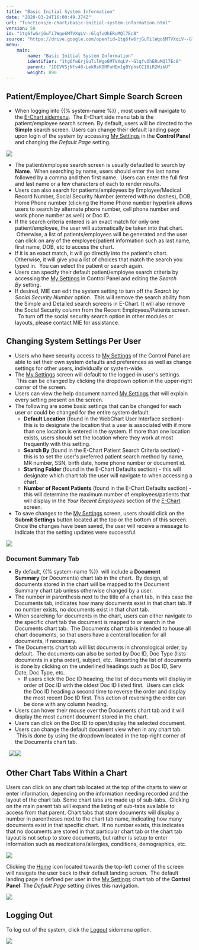 ```yaml
---
title: "Basic Initial System Information"
date: "2020-03-24T16:00:49.374Z"
url: "functions/e-chart/basic-initial-system-information.html"
version: 50
id: "1tg6fw6rjGuTilWgo6MTVXqLV--GlqfvOhERuMQl7Ec8"
source: "https://drive.google.com/open?id=1tg6fw6rjGuTilWgo6MTVXqLV--GlqfvOhERuMQl7Ec8"
menu:
    main:
        name: "Basic Initial System Information"
        identifier: "1tg6fw6rjGuTilWgo6MTVXqLV--GlqfvOhERuMQl7Ec8"
        parent: "1DIVVSjNfv48-LekRsKDHFuHEm1gBYphsCC18iR2WikU"
        weight: 890
---
```

## Patient/Employee/Chart Simple Search Screen

* When logging into {{% system-name %}} , most users will navigate to the [E-Chart sidemenu](https://system/?f=chart).  The E-Chart side menu tab is the patient/employee search screen. By default, users will be directed to the <strong>Simple</strong> search screen. Users can change their default landing page upon login of the system by accessing [My Settings](https://system/?f=admin&tabmodule=admin&tabselect=My+Settings) in the <strong>Control Panel</strong> and changing the <em>Default Page</em> setting.

![](basic-initial-system-information.images/image5.png)

* The patient/employee search screen is usually defaulted to search by <strong>Name</strong>.  When searching by name, users should enter the last name followed by a comma and then first name.  Users can enter the full first and last name or a few characters of each to render results.
* Users can also search for patients/employees by Employee/Medical Record Number, Social Security Number (entered with no dashes), DOB, Home Phone number (clicking the Home Phone number hyperlink allows users to search by alternate phone number, cell phone number and work phone number as well) or Doc ID.
* If the search criteria entered is an exact match for only one patient/employee, the user will automatically be taken into that chart.  Otherwise, a list of patients/employees will be generated and the user can click on any of the employee/patient information such as last name, first name, DOB, etc to access the chart.
* If it is an exact match, it will go directly into the patient's chart. Otherwise, it will give you a list of choices that match the search you typed in.  You can select the patient or search again.
* Users can specify their default patient/employee search criteria by accessing the [My Settings](https://system/?f=admin&tabmodule=admin&tabselect=My+Settings) in Control Panel and editing the <em>Search By</em> setting.
* If desired, MIE can edit the system setting to turn off the <em>Search by Social Security Number</em> option.  This will remove the search ability from the Simple and Detailed search screens in E-Chart. It will also remove the Social Security column from the Recent Employees/Patients screen.   To turn off the social security search option in other modules or layouts, please contact MIE for assistance.

## Changing System Settings Per User

* Users who have security access to [My Settings](https://system/?f=admin&tabmodule=admin&tabselect=My+Settings) of the Control Panel are able to set their own system defaults and preferences as well as change settings for other users, individually or system-wide.  
* The [My Settings](https://system/?f=admin&tabmodule=admin&tabselect=My+Settings) screen will default to the logged-in user's settings.  This can be changed by clicking the dropdown option in the upper-right corner of the screen.
* Users can view the help document named [My Settings](../system-administration/security/my-settings.html) that will explain every setting present on the screen.
* The following are some basic settings that can be changed for each user or could be changed for the entire system default.
    * <strong>Default Location</strong> (found in the WebChart User Interface section)- this is to designate the location that a user is associated with if more than one location is entered in the system. If more than one location exists, users should set the location where they work at most frequently with this setting.
    * <strong>Search By</strong> (found in the E-Chart Patient Search Criteria section) - this is to set the user's preferred patient search method by name, MR number, SSN, birth date, home phone number or document id.  
    * <strong>Starting Folder</strong> (found in the E-Chart Defaults section) - this will designate which chart tab the user will navigate to when accessing a chart.  
    * <strong>Number of Recent Patients</strong> (found in the E-Chart Defaults section) - this will determine the maximum number of employees/patients that will display in the <em>Your Recent Employees</em> section of the [E-Chart](https://system/?f=chart) screen.
* To save changes to the [My Settings](https://system/) screen, users should click on the <strong>Submit Settings</strong> button located at the top or the bottom of this screen. Once the changes have been saved, the user will receive a message to indicate that the setting updates were successful.

![](basic-initial-system-information.images/image4.png)

### Document Summary Tab

* By default, {{% system-name %}}  will include a <strong>Document Summary</strong> (or Documents) chart tab in the chart.  By design, all documents stored in the chart will be mapped to the Document Summary chart tab unless otherwise changed by a user.
* The number in parenthesis next to the title of a chart tab, in this case the Documents tab, indicates how many documents exist in that chart tab. If no number exists, no documents exist in that chart tab.
* When searching for documents in the chart, users can either navigate to the specific chart tab the document is mapped to or search in the Documents chart tab.  The Documents chart tab is intended to house all chart documents, so that users have a centeral location for all documents, if necessary.
* The Documents chart tab will list documents in chronological order, by default.  The documents can also be sorted by Doc ID, Doc Type (lists documents in alpha order), subject, etc.  Resorting the list of documents is done by clicking on the underlined headings such as Doc ID, Serv Date, Doc Type, etc.  
    * If users click the Doc ID heading, the list of documents will display in order of Doc ID with the oldest Doc ID listed first.  Users can click the Doc ID heading a second time to reverse the order and display the most recent Doc ID first. This action of reversing the order can be done with any column heading.
* Users can hover their mouse over the Documents chart tab and it will display the most current document stored in the chart.
* Users can click on the Doc ID to open/display the selected document.
* Users can change the default document view when in any chart tab.  This is done by using the dropdown located in the top-right corner of the Documents chart tab.



  ![](basic-initial-system-information.images/image6.png)![](basic-initial-system-information.images/image3.png)



## Other Chart Tabs Within a Chart

Users can click on any chart tab located at the top of the charts to view or enter information, depending on the information needing recorded and the layout of the chart tab. Some chart tabs are made up of sub-tabs.  Clicking on the main parent tab will expand the listing of sub-tabs available to access from that parent. Chart tabs that store documents will display a number in parentheses next to the chart tab name, indicating how many documents exist in that specific chart.  If no number exists, this indicates that no documents are stored in that particular chart tab or the chart tab layout is not setup to store documents, but rather is setup to enter information such as medications/allergies, conditions, demographics, etc.



![](basic-initial-system-information.images/image6.png)



Clicking the [Home](https://system/?func=omniscope) icon located towards the top-left corner of the screen will navigate the user back to their default landing screen.  The default landing page is defined per user in the [My Settings](https://system/) chart tab of the **Control Panel**. The *Default Page* setting drives this navigation.

 ![](basic-initial-system-information.images/image1.png)

## Logging Out

To log out of the system, click the [Logout](https://system/?func=logout) sidemenu option.



![](basic-initial-system-information.images/image2.png)

